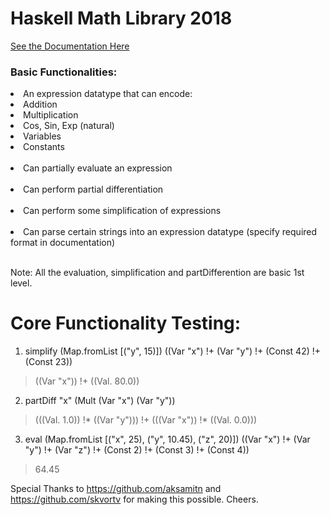 <h1>Haskell Math Library 2018</h1>
 <a href="http://ugweb.cas.mcmaster.ca/~ibrahimq/docs" target="_blank">See the Documentation Here</a>

<h3>Basic Functionalities:</h3>
	<li> An expression datatype that can encode:</li>
			<li>Addition</li>
			<li>Multiplication</li>
			<li>Cos, Sin, Exp (natural)</li>
			<li>Variables</li>
			<li>Constants</li>
			</br>
	 <li>Can partially evaluate an expression</li>
	 </br><li>Can perform partial differentiation</li>
	 </br><li>Can perform some simplification of expressions</li>
	 </br><li>Can parse certain strings into an expression datatype (specify required format in documentation)</li>

</br>
<p>Note: All the evaluation, simplification and partDifferention are basic 1st level.</p>


<h1>Core Functionality Testing:</h1>

1) simplify (Map.fromList [("y", 15)]) ((Var "x")  !+ (Var "y") !+ (Const 42) !+ (Const 23))
> ((Var "x")) !+ ((Val. 80.0))

2) partDiff "x" (Mult (Var "x") (Var "y"))
> (((Val. 1.0)) !* ((Var "y"))) !+ (((Var "x")) !* ((Val. 0.0)))

3) eval (Map.fromList [("x", 25), ("y", 10.45), ("z", 20)]) ((Var "x") !+ (Var "y") !+ (Var "z") !+ (Const 2) !+ (Const 3) !+ (Const 4))
> 64.45


Special Thanks to https://github.com/aksamitn and https://github.com/skvortv for making this possible. Cheers.
